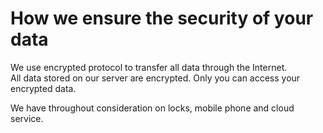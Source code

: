 # How we ensure the security of your data

We use encrypted protocol to transfer all data through the Internet.   
All data stored on our server are encrypted. Only you can access your encrypted data.

We have throughout consideration on locks, mobile phone and cloud service.

